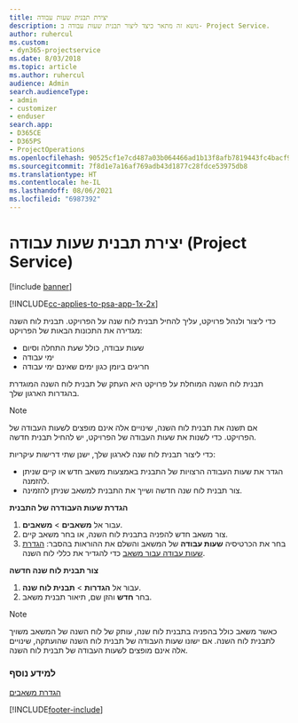 ```yaml
---
title: יצירת תבנית שעות עבודה
description: נושא זה מתאר כיצד ליצור תבנית שעות עבודה ב- Project Service.
author: ruhercul
ms.custom:
- dyn365-projectservice
ms.date: 8/03/2018
ms.topic: article
ms.author: ruhercul
audience: Admin
search.audienceType:
- admin
- customizer
- enduser
search.app:
- D365CE
- D365PS
- ProjectOperations
ms.openlocfilehash: 90525cf1e7cd487a03b064466ad1b13f8afb7819443fc4bacf9c7d3eee86f0b6
ms.sourcegitcommit: 7f8d1e7a16af769adb43d1877c28fdce53975db8
ms.translationtype: HT
ms.contentlocale: he-IL
ms.lasthandoff: 08/06/2021
ms.locfileid: "6987392"
---
```

# <a name="create-a-work-hours-template-project-service"></a>יצירת תבנית שעות עבודה (Project Service)

[!include [banner](../includes/psa-now-project-operations.md)]

[!INCLUDE[cc-applies-to-psa-app-1x-2x](../includes/cc-applies-to-psa-app-3x.md)]

כדי ליצור ולנהל פרויקט, עליך להחיל תבנית לוח שנה על הפרויקט. תבנית לוח השנה מגדירה את התכונות הבאות של הפרויקט:

- שעות עבודה, כולל שעת התחלה וסיום
- ימי עבודה
- חריגים ביומן כגון ימים שאינם ימי עבודה

תבנית לוח השנה המוחלת על פרויקט היא העתק של תבנית לוח השנה המוגדרת בהגדרות הארגון שלך.

> [!NOTE]
> אם תשנה את תבנית לוח השנה, שינויים אלה אינם מופצים לשעות העבודה של הפרויקט. כדי לשנות את שעות העבודה של הפרויקט, יש להחיל תבנית חדשה.

כדי ליצור תבנית לוח שנה לארגון שלך, ישנן שתי דרישות עיקריות:

- הגדר את שעות העבודה הרצויות של התבנית באמצעות משאב חדש או קיים שניתן להזמנה.
- צור תבנית לוח שנה חדשה ושייך את התבנית למשאב שניתן להזמינה.

**הגדרת שעות העבודרה של התבנית**

1. עבור אל **משאבים** \> **משאבים**.
2. צור משאב חדש להפניה בתבנית לוח השנה, או בחר משאב קיים.
3. בחר את הכרטיסיה **שעות עבודה** של המשאב והשלם את ההוראות בהסבר: [הגדרת שעות עבודה עבור משאב](/dynamics365/field-service/set-work-hours-resource.md) כדי להגדיר את כללי לוח השנה.

**צור תבנית לוח שנה חדשה**

1. עבור אל **הגדרות** \> **תבנית לוח שנה**.
2. בחר **חדש** והזן שם, תיאור תבנית משאב.


> [!NOTE]
> כאשר משאב כולל בהפניה בתבנית לוח שנה, עותק של לוח השנה של המשאב משויך לתבנית לוח השנה. אם ישונו שעות העבודה של תבנית לוח השנה שהועתקה, שינויים אלה אינם מופצים לשעות העבודה של תבנית לוח השנה.


### <a name="see-also"></a>למידע נוסף  
 [הגדרת משאבים](../psa/set-up-resources.md)


[!INCLUDE[footer-include](../includes/footer-banner.md)]
